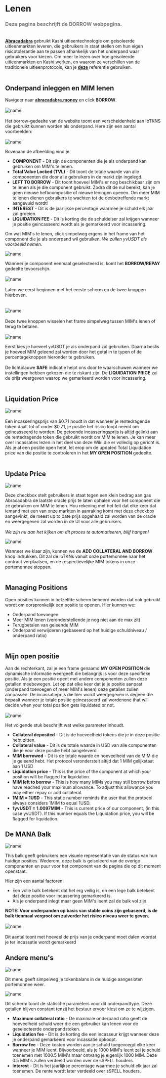 # __Lenen__
### <font color="gray">Deze pagina beschrijft de BORROW webpagina.</font><br/><br/>


[__Abracadabra__](https://docs.abracadabra.money/) gebruikt Kashi uitleentechnologie om geisoleerde uitleenmarkten leveren, die gebruikers in staat stellen om hun eigen risicotolerantie aan te passen afhankelijk van het onderpand waar gebruikers voor kiezen. Om meer te lezen over hoe geisoleerde uitleenmarkten en Kashi werken, en waarom ze verschillen van de traditionele uitleenprotocols, kan je [__deze__](https://docs.sushi.com/faq-1/kashi-bentobox-faq) referentie gebruiken.
 <br/><br/>
 
 ## __Onderpand inleggen en MIM lenen__

Navigeer naar [__abracadabra.money__](https://abracadabra.money/) en click __BORROW__.
 <br/><br/>
![name](https://gblobscdn.gitbook.com/assets%2F-Mc9U0yE30Tc9xb3mVGA%2F-McCaPMXj6Wy1FtLuGsj%2F-McCbRqCMmJAuJDZxYtY%2Fimage.png?alt=media&token=9ae57aab-3e6d-46a9-8a11-6b52678b2d5c)
 <br/><br/>
Het borrow-gedeelte van de website toont een verscheidenheid aan ibTKNS die gebruikt kunnen worden als onderpand. Here zijn een aantal voorbeelden:
 <br/><br/>
![name](https://gblobscdn.gitbook.com/assets%2F-Mc9U0yE30Tc9xb3mVGA%2F-Mc_TgUG3v65S9ilMwxL%2F-Mc_Twj8s0u-KpCtyEa9%2FScreenshot%202021-06-19%20at%2019.15.01.png?alt=media&token=b2582a3c-032b-4934-b11c-9345b3104ba0)

Bovenaan de afbeelding vind je:
 
 * __COMPONENT__ - Dit zijn de componenten die je als onderpand kan gebruiken om MIM's te lenen.
 * __Total Value Locked (TVL)__ - Dit toont de totale waarde van alle componenten die door alle gebruikers in de markt zijn ingelegd.
 * __LEFT TO BORROW__ - Dit toont hoeveel MIM's er nog beschikbaar zijn om te lenen als je die component gebruikt. Zodra dit de nul bereikt, kan je geen nieuwe hefboompositie of nieuwe leningen openen. Om meer MIM te lenen dienen gebruikers te wachten tot de desbetreffende markt aangevuld wordt!
* __INTEREST__ - Dit is de jaarlijkse percentage waarmee je schuld elk jaar zal groeien.
* __LIQUIDATION FEE__ - Dit is korting die de schuldeiser zal krijgen wanneer je positie geincasseerd wordt als je gemarkeerd voor incassering.

Om wat MIM's te lenen, click simpelweg ergens in het frame van het component die je als onderpand wil gebruiken. _We zullen yvUSDT als voorbeeld nemen._

![name](https://miro.medium.com/max/876/0*WGeM1bxDHGIepuiC)

Wanneer je component eenmaal geselecteerd is, komt het __BORROW/REPAY__ gedeelte tevoorschijn.
 <br/><br/>
![name](https://gblobscdn.gitbook.com/assets%2F-Mc9U0yE30Tc9xb3mVGA%2F-McCQ0Aqm8os1SpzNVt-%2F-McC_FmwhnFoU96AQ1cy%2Fimage.png?alt=media&token=600ae928-c90b-4947-9579-39249b8a51ed)
 <br/><br/>
Laten we eerst beginnen met het eerste scherm en de twee knoppen hierboven.  
 <br/><br/>
 ![name](https://miro.medium.com/max/548/0*9jQidm607uPTELlZ)
 <br/><br/>
Deze twee knoppen wisselen het frame simpelweg tussen MIM's lenen of terug te betalen.
 <br/><br/>
![name](https://miro.medium.com/max/549/1*ETjt9R6W-IoCzHAv5d5lmw.jpeg)

Eerst kies je hoeveel yvUSDT je als onderpand zal gebruiken. Daarna beslis je hoeveel MIM geleend zal worden door het getal in te typen of de percentageknoppen hieronder te gebruiken.
 <br/><br/>
De lichtblauwe __SAFE__ indicatie helpt ons door te waarschuwen wanneer we instellingen hebben gekozen die te riskant zijn. De __LIQUIDATION PRICE__ zal de prijs weergeven waarop we gemarkeerd worden voor incassering.
 <br/><br/>
 ## __Liquidation Price__
 
![name](https://gblobscdn.gitbook.com/assets%2F-Mc9U0yE30Tc9xb3mVGA%2F-Mc_Gz4aYkBy_Z_uMprV%2F-Mc_MmK9gvVrieLQytBV%2F1_0_GIF_2.gif?alt=media&token=90758c2e-2e23-4486-bf9c-86e9d20e469c)
<br/><br/>
Een incasseringsprijs van $0.71 houdt in dat wanneer je rentedragende token daalt tot of onder $0.71, je positie het risico loopt neemt om geincasseerd te worden. De getoonde incasseringsprijs is altijd gelinkt aan de rentedragende token die gebruikt wordt om MIM te lenen. Je kan meer over incassaties lezen in het deel van deze Wiki die er volledig op gericht is. Als je al een positie open hebt, let erop om de updated Total Liquidation price van die positie te controleren in het __MY OPEN POSITION__ gedeelte.
<br/><br/>
 ## __Update Price__

![name](https://miro.medium.com/max/167/0*1HHOuTPw9itxjRsX)

Deze checkbox stelt gebruikers in staat tegen een klein bedrag aan gas Abracadabra de laatste oracle prijs te laten ophalen voor het component die ze gebruiken om MIM te lenen. Hou rekening met het feit dat elke keer dat iemand met een van onze markten in aanraking komt met deze checkbox aangevinkt, de meest up to date prijs opgehaald zal worden van de oracle en weergegeven zal worden in de UI voor alle gebruikers.
<br/><br/>
_We zijn nu aan het kijken om dit proces te automatiseren, blijf hangen!_

![name](https://miro.medium.com/max/267/0*hHY9BF5EdqVTTGgF)

Wanneer we klaar zijn, kunnen we de __ADD COLLATERAL AND BORROW__ knop indrukken. Dit zal de ibTKNs vanuit onze portemonnee naar het contract verplaatsen, en de respectievelijke MIM tokens in onze portemonnee stoppen.
<br/><br/>
 ## __Managing Positions__

Open posities kunnen in hetzelfde scherm beheerd worden dat ook gebruikt wordt om oorspronkelijk een positie te openen. Hier kunnen we:

* Onderpand toevoegen
* Meer MIM lenen (veronderstellende je nog niet aan de max zit)
* Terugbetalen van geleende MIM
* Onderpand verwijderen (gebaseerd op het huidige schuldniveau / onderpand ratio)
<br/><br/>
 ## __Mijn open positie__

Aan de rechterkant, zal je een frame genaamd __MY OPEN POSITION__ die dynamische informatie weergeeft die belangrijk is voor deze specifieke positie. Als je een positie opent met andere componenten zullen deze getallen meebewegen. Let op dat elke keer dat je je positie aanpast (onderpand toevoegen of meer MIM's lenen) deze getallen zullen aanpassen. De incassatieprijs die hier wordt weergegeven is degeen die bepaalt wanneer je totale positie geincasseerd zal wordenone that will decide when your total position gets liquidated or not.
<br/><br/>
![name](https://gblobscdn.gitbook.com/assets%2F-Mc9U0yE30Tc9xb3mVGA%2F-McCHpW-h8Pfr7vBDldq%2F-McCL3akbwzzAPiFFyiO%2Fimage.png?alt=media&token=c2df355f-6e4b-4660-a88a-354ea4decdb2)

Het volgende stuk beschrijft wat welke parameter inhoudt.
* __Collateral deposited__ - Dit is de hoeveelheid tokens die je in deze positie hebt zitten.
* __Collateral value__ - Dit is de totale waarde in USD van alle componenten die je voor deze positie hebt aangeleverd
* __MIM borrowed__ - Dit is de totale waarde en hoeveelheid van de MIM die je geleend hebt. Het protocol veronderstelt altijd dat 1 MIM gelijkstaat aan 1 USD
* __Liquidation price__ - This is the price of the component at which your position will be flagged for liquidation. 
* __MIM left to borrow__ - This is how many MIMs you may still borrow before have reached your maximum allowance. To adjust this allowance you may either repay or add collateral.
* __1MIM = 1USD__ - This static number reminds the user that the protocol always considers 1MIM to equal 1USD.
* __1yvUSDT = 1.0097MIM__ - This is current price of our component, (in this case yvUSDT). If this number equals the Liquidation price, you will be flagged for liquidation.

## __De MANA Balk__
![name](https://gblobscdn.gitbook.com/assets%2F-Mc9U0yE30Tc9xb3mVGA%2F-McCHpW-h8Pfr7vBDldq%2F-McCOGsJ07bhqh1YHGBO%2Fimage.png?alt=media&token=f94f5ab5-455c-4094-90fd-e729370e9383)

This balk geeft gebruikers een visuele representatie van de status van hun huidige posities. Wederom, deze balk is geisoleerd van de overige componenten en puur voor het component van de pagina die op dit moment openstaat.

Hier zijn een aantal factoren:
* Een volle balk betekent dat het erg veilig is, en een lege balk betekent dat deze positie voor incassering gemarkeerd is.
* Als je onderpand inlegt maar geen MIM's leent zal de balk vol zijn.

__NOTE: Voor onderpanden op basis van stable coins zijn gebaseerd, is de balk tienmaal vergroot om zuiverder het risico niveau weer te geven.__
<br/><br/>
![name](https://gblobscdn.gitbook.com/assets%2F-Mc9U0yE30Tc9xb3mVGA%2F-McCQ0Aqm8os1SpzNVt-%2F-McCWIYTQdPXyekkV1YE%2Fimage.png?alt=media&token=9ddacc6d-096e-4545-bb92-2ee0b8714dec)
<br/><br/>
Dit aantal toont met hoeveel de prijs van je onderpand moet dalen voordat je ter incassatie wordt gemarkeerd

## __Andere menu's__

![name](https://gblobscdn.gitbook.com/assets%2F-Mc9U0yE30Tc9xb3mVGA%2F-McCQ0Aqm8os1SpzNVt-%2F-McCXEgFNoD2TZGVZeZ8%2Fimage.png?alt=media&token=61cbd0b8-b485-48be-acc2-0df9780e1370)

Dit menu geeft simpelweg je tokenbalans in de huidige aangesloten portemonnee weer.

![name](https://gblobscdn.gitbook.com/assets%2F-Mc9U0yE30Tc9xb3mVGA%2F-McCQ0Aqm8os1SpzNVt-%2F-McCX_ugrflZ9lunug_L%2Fimage.png?alt=media&token=69a037bd-4ee3-4988-8d76-7647dd64f05e)

Dit scherm toont de statische parameters voor dit onderpandtype. Deze getallen blijven constant tenzij het bestuur ervoor kiest om ze te wijzigen.

* __Maximum collateral ratio__ - De maximale onderpand ratio geeft de hoeveelheid schuld weer die een gebruiker kan lenen voor de geselecteerde onderpandstoken.
* __Liquidation fee__ - Dit is de korting die een incasseur krijgt wanneer deze je onderpand gemarkeerd voor incassatie opkoopt.
* __Borrow fee__ - Deze kosten worden aan je schuld toegevoegd elke keer wanneer je MIM leent. Bijvoorbeeld, als je 1000 MIM's leent zal je schuld toenemen met 1000.5 MIM's maar ontvang je eigenlijk 1000 MIM. Deze 0.5 MIM's zullen verdeeld worden over de sSPELL houders.
* __Interest__ - Dit is het jaarlijkse percentage waarmee je schuld elk jaar zal toenemen. De rente wordt later verdeeld over sSPELL houders.




